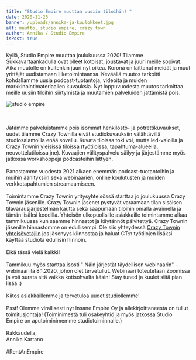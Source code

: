 ```yaml
---
title: "Studio Empire muuttaa uusiin tiloihin! "
date: 2020-11-25
banner: /uploads/annika-ja-kuulokkeet.jpg
alt: muutto, studio empire, crazy town
author: Annika / Studio Empire
isPost: true
---
```

Kyllä, Studio Empire muuttaa joulukuussa 2020! Tilamme Sukkavartaankadulla ovat olleet kotoisat, joustavat ja juuri meille sopivat. Aika muutolle on kuitenkin juuri nyt oikea. Korona on laittanut meidät ja muut yrittäjät uudistamaan liiketoimintaansa. Keväällä muutos tarkoitti kohdallamme uusia podcast-tuotantoja, videoita ja muiden markkinointimateriaalien kuvauksia. Nyt loppuvuodesta muutos tarkoittaa meille uusiin tiloihin siirtymistä ja muutamien palveluiden jättämistä pois. 

![studio empire](/uploads/img_20191101_162330.jpg "studio empire")

\
\
Jätämme palveluistamme pois isommat henkilöstö- ja potrettikuvaukset, uudet tilamme Crazy Townilla eivät studiokuvauksiin välähtävillä studiosalamoilla enää sovellu. Kuvata tiloissa toki voi, mutta led-valoilla ja Crazy Townin yleisissä tiloissa (työtiloissa, tapahtuma-alueella, neuvottelutiloissa jne). Kuvaajien välityspalvelu säilyy ja järjestämme myös jatkossa workshoppeja podcasteihin liittyen. \
\
Panostamme vuodesta 2021 alkaen enemmän podcast-tuotantoihin ja muihin äänityksiin sekä webinaarien, online koulutusten ja muiden verkkotapahtumien streamaamiseen. \
\
Toimintamme Crazy Townin yritysyhteisössä starttaa jo joulukuussa Crazy Townin jäsenille. Crazy Townin jäsenet pystyvät varaamaan tilan sisäisen tilavarausjärjestelmän kautta sekä saapumaan tiloihin omalla avaimella ja tämän lisäksi koodilla. Yhteisön ulkopuolisille asiakkaille toimintamme alkaa tammikuussa kun saamme hinnastot ja käytännöt päivitettyä. Crazy Townin jäsenille hinnastomme on edullisempi. Ole siis yhteydessä [Crazy Townin yhteisövetäjiin](www.crazytown.fi) jos jäsenyys kiinnostaa ja haluat CT:n työtilojen lisäksi käyttää studiota edullisin hinnoin. \
\
Eikä tässä vielä kaikki!\
\
Tammikuu myös starttaa isosti " Näin järjestät täydellisen webinaarin" -webinaarilla 8.1.2020, johon olet tervetullut. Webinaari toteutetaan Zoomissa ja voit surata sitä vaikka kotisohvalta käsin! Stay tuned ja kuulet siitä pian lisää :) \
\
Kiitos asiakkaillemme ja tervetuloa uudet studiollemme! \
\
Psst! Olemme virallisesti nyt Insane Empire Oy ja allekirjoittaneesta on tullut toimitusjohtaja! (Toiminimestä tuli osakeyhtiö ja myös jatkossa Studio Empire on aputoiminimemme studiotoiminnalle.)\
\
Rakkaudella,\
Annika Kartano \
\
#RentAnEmpire